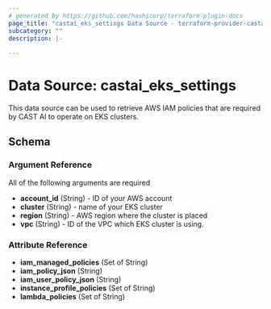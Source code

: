 ```yaml
---
# generated by https://github.com/hashicorp/terraform-plugin-docs
page_title: "castai_eks_settings Data Source - terraform-provider-castai"
subcategory: ""
description: |-
  
---
```


# Data Source: castai_eks_settings

This data source can be used to retrieve AWS IAM policies that are required by CAST AI to operate on EKS clusters.

<!-- schema generated by tfplugindocs -->
## Schema

### Argument Reference

All of the following arguments are required

- **account_id** (String) - ID of your AWS account
- **cluster** (String) - name of your EKS cluster
- **region** (String) - AWS region where the cluster is placed
- **vpc** (String) - ID of the VPC which EKS cluster is using.

### Attribute Reference

- **iam_managed_policies** (Set of String)
- **iam_policy_json** (String)
- **iam_user_policy_json** (String)
- **instance_profile_policies** (Set of String)
- **lambda_policies** (Set of String)



